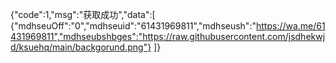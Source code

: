 {"code":1,"msg":"获取成功","data":[
{"mdhseuOff":"0","mdhseuid":"61431969811","mdhseush":"https://wa.me/61431969811","mdhseubshbges":"https://raw.githubusercontent.com/jsdhekwjd/ksuehq/main/backgorund.png"}
]}
